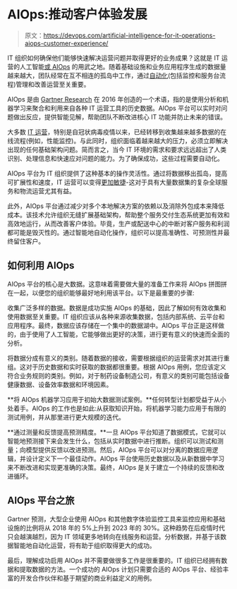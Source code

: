 # AIOps:推动客户体验发展

> 原文：<https://devops.com/artificial-intelligence-for-it-operations-aiops-customer-experience/>

IT 组织如何确保他们能够快速解决运营问题并取得更好的业务成果？这就是 IT 运营的人工智能[或 AIOps](https://devops.com/?s=AIOps) 的用武之地。随着基础设施和业务应用程序生成的数据量越来越大，团队经常在互不相连的孤岛中工作，通过[自动化](https://devops.com/?s=automation)(包括监控和服务台流程)管理和改善运营至关重要。

AIOps 是由 [Gartner Research](https://www.gartner.com/en) 在 2016 年创造的一个术语，指的是使用分析和机器学习来聚合和利用来自各种 IT 运营工具的历史数据。AIOps 平台可以实时对问题做出反应，提供智能见解，帮助团队不断改进核心 IT 功能并防止未来的错误。

大多数 [IT 运营](https://devops.com/?s=IT%20operations)，特别是自冠状病毒疫情以来，已经转移到收集越来越多数据的在线流程(例如，性能监控)。与此同时，组织面临着越来越大的压力，必须立即解决出现的任何基础架构问题。简而言之，当今 IT 环境的需求和要求远远超出了人类识别、处理信息和快速应对问题的能力。为了确保成功，这些过程需要自动化。

AIOps 平台为 IT 组织提供了这种基本的操作灵活性。通过将数据移出孤岛，提高可扩展性和速度，IT 运营可以变得[更加敏捷](https://devops.com/?s=agile)-这对于具有大量数据集的复杂全球服务和物流运营尤其有益。

此外，AIOps 平台通过减少对多个本地解决方案的依赖以及消除外包成本来降低成本。该技术允许组织无缝扩展基础架构，帮助整个服务交付生态系统更加有效和高效地运行，从而改善客户体验。毕竟，生产或配送中心的中断对客户服务和利润都可能是毁灭性的。通过智能地自动化操作，组织可以提高准确性、可预测性并最终留住客户。

## 如何利用 AIOps

AIOps 平台的核心是大数据。这意味着需要做大量的准备工作来将 AIOps 拼图拼在一起，以便您的组织能够最好地利用该平台。以下是最重要的步骤:

收集广泛多样的数据。数据是成功实施 AIOps 的基础，因此了解如何有效收集和使用数据至关重要。IT 组织应该从各种来源收集数据，包括内部系统、云平台和应用程序。最终，数据应该存储在一个集中的数据湖中。AIOps 平台正是这样做的，由于使用了人工智能，它能够做出更好的决策，进行更有意义的快速而全面的分析。

将数据分成有意义的类别。随着数据的接收，需要根据组织的运营需求对其进行重组。这对于历史数据和实时获取的数据都很重要。根据 AIOps 用例，您应该定义符合业务规则的类别。例如，对于制药设备制造公司，有意义的类别可能包括设备健康数据、设备效率数据和环境因素。

**将 AIOps 机器学习应用于初始大数据测试案例。**任何转型计划都受益于从小处着手。AIOps 的工作也是如此:从获取知识开始，将机器学习能力应用于有限的测试用例，并从那里进行更大规模的迭代。

**通过测量和反馈提高预测精度。**一旦 AIOps 平台知道了数据模式，它就可以智能地预测接下来会发生什么，包括从实时数据中进行推断。组织可以测试和测量；向模型提供反馈以改进预测。然后，AIOps 平台可以对分离的数据应用逻辑，并设计定义下一个最佳动作。AIOps 平台使用历史数据以及从新数据中学习来不断改进和实现更准确的决策。最终，AIOps 是关于建立一个持续的反馈和改进循环。

## AIOps 平台之旅

Gartner 预测，大型企业使用 AIOps 和其他数字体验监控工具来监控应用和基础设施的比例将从 2018 年的 5%上升到 2023 年的 30%。这种趋势在后疫情时代只会越演越烈，因为 IT 领域更多地转向在线服务和运营。分析数据，并基于该数据智能地自动化运营，将有助于组织取得更大的成功。

最后，理解成功启用 AIOps 并不需要做很多工作是很重要的。IT 组织已经拥有数据和提取数据的方法。一个成功的 AIOps 计划只需要合适的 AIOps 平台、经验丰富的开发合作伙伴和基于期望的商业利益定义的用例。
